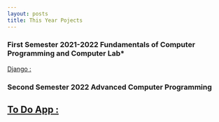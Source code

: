 ```yaml
---
layout: posts
title: This Year Pojects
---
```


### First Semester 2021-2022 Fundamentals of Computer Programming and Computer Lab* 
[ Django :](https://github.com/asmahamid1382/django_project.github.io)
### Second Semester 2022 Advanced Computer Programming
[To Do App :](https://github.com/asmahamid1382/ToDoApp)
---